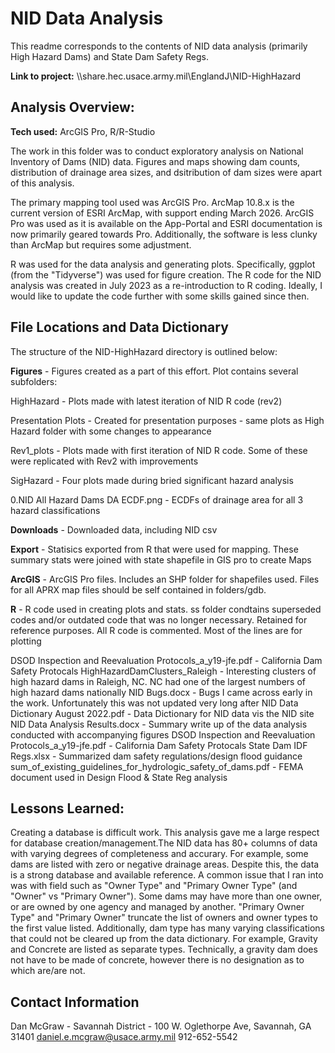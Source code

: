 # NID Data Analysis
This readme corresponds to the contents of NID data analysis (primarily High Hazard Dams) and State Dam Safety Regs.

**Link to project:** \\\share.hec.usace.army.mil\EnglandJ\NID-HighHazard

## Analysis Overview:

**Tech used:** ArcGIS Pro, R/R-Studio

The work in this folder was to conduct exploratory analysis on National Inventory of Dams (NID) data. Figures and maps showing dam counts, distribution of drainage area sizes, and dsitribution of dam sizes were apart of this analysis. 

The primary mapping tool used was ArcGIS Pro. ArcMap 10.8.x is the current version of ESRI ArcMap, with support ending March 2026. ArcGIS Pro was used as it is available on the App-Portal and ESRI documentation is now primarily geared towards Pro. Additionally, the software is less clunky than ArcMap but requires some adjustment. 

R was used for the data analysis and generating plots. Specifically, ggplot (from the "Tidyverse") was used for figure creation. The R code for the NID analysis was created in July 2023 as a re-introduction to R coding. Ideally, I would like to update the code further with some skills gained since then.

## File Locations and Data Dictionary

The structure of the NID-HighHazard directory is outlined below: 

**Figures** - Figures created as a part of this effort. Plot contains several subfolders:

  HighHazard - Plots made with latest iteration of NID R code (rev2)
  
  Presentation Plots - Created for presentation purposes - same plots as High Hazard folder with some changes to appearance
  
  Rev1_plots - Plots made with first iteration of NID R code. Some of these were replicated with Rev2 with improvements
  
  SigHazard - Four plots made during bried significant hazard analysis
  
  0.NID All Hazard Dams DA ECDF.png - ECDFs of drainage area for all 3 hazard classifications
  
  
**Downloads** - Downloaded data, including NID csv

**Export** - Statisics exported from R that were used for mapping. These summary stats were joined with state shapefile in GIS pro to create Maps

**ArcGIS** - ArcGIS Pro files. Includes an SHP folder for shapefiles used. Files for all APRX map files should be self contained in folders/gdb. 

**R** - R code used in creating plots and stats. ss folder condtains superseded codes and/or outdated code that was no longer necessary. Retained for reference purposes.
  All R code is commented. Most of the lines are for plotting

DSOD Inspection and Reevaluation Protocols_a_y19-jfe.pdf  -  California Dam Safety Protocals
HighHazardDamClusters_Raleigh - Interesting clusters of high hazard dams in Raleigh, NC. NC had one of the largest numbers of high hazard dams nationally
NID Bugs.docx - Bugs I came across early in the work. Unfortunately this was not updated very long after
NID Data Dictionary August 2022.pdf  - Data Dictionary for NID data vis the NID site
NID Data Analysis Results.docx  -  Summary write up of the data analysis conducted with accompanying figures
DSOD Inspection and Reevaluation Protocols_a_y19-jfe.pdf  -  California Dam Safety Protocals
State Dam IDF Regs.xlsx  -  Summarized dam safety regulations/design flood guidance
sum_of_existing_guidelines_for_hydrologic_safety_of_dams.pdf  -  FEMA document used in Design Flood & State Reg analysis

## Lessons Learned:

Creating a database is difficult work. This analysis gave me a large respect for database creation/management.The NID data has 80+ columns of data with varying degrees of completeness and accurary. For example, some dams are listed with zero or negative drainage areas. Despite this, the data is a strong database and available reference. A common issue that I ran into was with field such as "Owner Type" and "Primary Owner Type" (and "Owner" vs "Primary Owner"). Some dams may have more than one owner, or are owned by one agency and managed by another. "Primary Owner Type" and "Primary Owner" truncate the list of owners and owner types to the first value listed. Additionally, dam type has many varying classifications that could not be cleared up from the data dictionary. For example, Gravity and Concrete are listed as separate types. Technically, a gravity dam does not have to be made of concrete, however there is no designation as to which are/are not.

## Contact Information
Dan McGraw - Savannah District - 100 W. Oglethorpe Ave, Savannah, GA 31401
daniel.e.mcgraw@usace.army.mil
912-652-5542


